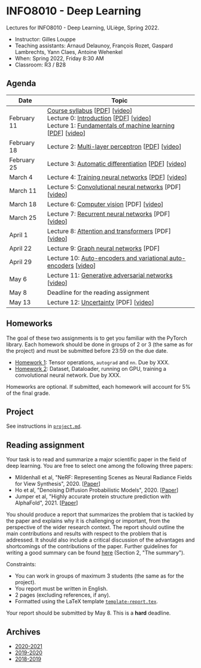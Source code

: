 # INFO8010 - Deep Learning

Lectures for INFO8010 - Deep Learning, ULiège, Spring 2022.

- Instructor: Gilles Louppe
- Teaching assistants: Arnaud Delaunoy, François Rozet, Gaspard Lambrechts, Yann Claes, Antoine Wehenkel
- When: Spring 2022, Friday 8:30 AM
- Classroom: R3 / B28

## Agenda

| Date | Topic |
| --- | --- |
| February 11 | [Course syllabus](https://glouppe.github.io/info8010-deep-learning/?p=course-syllabus.md) [[PDF](https://glouppe.github.io/info8010-deep-learning/pdf/course-syllabus.pdf)] [[video](https://www.youtube.com/watch?v=51UOdB199Nk)]<br>Lecture 0: [Introduction](https://glouppe.github.io/info8010-deep-learning/?p=lecture0.md) [[PDF](https://glouppe.github.io/info8010-deep-learning/pdf/lec0.pdf)] [[video](https://www.youtube.com/watch?v=-Ee-Z311a3k)]<br>Lecture 1: [Fundamentals of machine learning](https://glouppe.github.io/info8010-deep-learning/?p=lecture1.md) [[PDF](https://glouppe.github.io/info8010-deep-learning/pdf/lec1.pdf)]  [[video](https://www.youtube.com/watch?v=GwpG0sHPklE)] |
| February 18 | Lecture 2: [Multi-layer perceptron](https://glouppe.github.io/info8010-deep-learning/?p=lecture2.md) [[PDF](https://glouppe.github.io/info8010-deep-learning/pdf/lec2.pdf)] [[video](https://www.youtube.com/watch?v=OF6AkE9Fnjc)] |
| February 25 | Lecture 3: [Automatic differentiation](https://glouppe.github.io/info8010-deep-learning/?p=lecture3.md) [[PDF](https://glouppe.github.io/info8010-deep-learning/pdf/lec3.pdf)] [[video](https://youtu.be/fD047xXpSfI)] |
| March 4 | Lecture 4: [Training neural networks](https://glouppe.github.io/info8010-deep-learning/?p=lecture4.md) [[PDF](https://glouppe.github.io/info8010-deep-learning/pdf/lec4.pdf)] [[video](https://youtu.be/G7qw620V_3g)]  |
| March 11 | Lecture 5: [Convolutional neural networks](https://glouppe.github.io/info8010-deep-learning/?p=lecture5.md) [PDF] [[video](https://youtu.be/54WShJMWYo0)] |
| March 18 | Lecture 6: [Computer vision](https://glouppe.github.io/info8010-deep-learning/?p=lecture6.md) [PDF] [[video](https://youtu.be/cfZGfJaLRxA)] |
| March 25 | Lecture 7: [Recurrent neural networks](https://glouppe.github.io/info8010-deep-learning/?p=lecture7.md) [PDF] [[video](https://youtu.be/qnux5dg5wZ4)] |
| April 1 | Lecture 8: [Attention and transformers](https://glouppe.github.io/info8010-deep-learning/?p=lecture8.md) [PDF] [[video](https://youtu.be/cwFE1pLld-g)] |
| April 22 | Lecture 9: [Graph neural networks](https://glouppe.github.io/info8010-deep-learning/?p=lecture9.md)  [PDF] |
| April 29 | Lecture 10: [Auto-encoders and variational auto-encoders](https://glouppe.github.io/info8010-deep-learning/?p=lecture10.md) [[video](https://youtu.be/6gWeyUZtHWs)] |
| May 6 | Lecture 11: [Generative adversarial networks](https://glouppe.github.io/info8010-deep-learning/?p=lecture11.md) [[video](https://youtu.be/cM6m1eHY5FI)] |
| May 8 | Deadline for the reading assignment | 
| May 13 | Lecture 12: [Uncertainty](https://glouppe.github.io/info8010-deep-learning/?p=lecture12.md) [PDF]  [[video](https://youtu.be/AxJBY9eRTL4)] |

## Homeworks

The goal of these two assignments is to get you familiar with the PyTorch library.
Each homework should be done in groups of 2 or 3 (the same as for the project) and must be submitted before 23:59 on the due date.

- [Homework 1](https://github.com/glouppe/info8010-deep-learning/raw/master/homeworks/homework1.zip): Tensor operations, `autograd` and `nn`. Due by XXX.
- [Homework 2](https://github.com/glouppe/info8010-deep-learning/raw/master/homeworks/homework2.ipynb): Dataset, Dataloader, running on GPU, training a convolutional neural network. Due by XXX.

Homeworks are optional. If submitted, each homework will account for 5% of the final grade.

## Project

See instructions in [`project.md`](https://github.com/glouppe/info8010-deep-learning/blob/master/project.md).

## Reading assignment

Your task is to read and summarize a major scientific paper in the field of deep learning. You are free to select one among the following three papers:

- Mildenhall et al, "NeRF: Representing Scenes as Neural Radiance Fields for View Synthesis", 2020. [[Paper](https://arxiv.org/abs/2003.08934)]
- Ho et al, "Denoising Diffusion Probabilistic Models", 2020. [[Paper](https://arxiv.org/abs/2006.11239)]
- Jumper et al, "Highly accurate protein structure prediction with AlphaFold", 2021. [[Paper](https://www.nature.com/articles/s41586-021-03819-2)]

You should produce a report that summarizes the problem that is tackled by the paper and explains why it is challenging or important, from the perspective of the wider research context. The report should outline the main contributions and results with respect to the problem that is addressed. It should also include a critical discussion of the advantages and shortcomings of the contributions of the paper.
Further guidelines for writing a good summary can be found [here](https://web.stanford.edu/class/cs224n/project/project-proposal-instructions.pdf) (Section 2, "The summary").

Constraints:
- You can work in groups of maximum 3 students (the same as for the project).
- You report must be written in English.
- 2 pages (excluding references, if any).
- Formatted using the LaTeX template [`template-report.tex`](https://glouppe.github.io/info8010-deep-learning/template-report.tex).

Your report should be submitted by May 8. This is a **hard** deadline.

## Archives

- [2020-2021](https://github.com/glouppe/info8010-deep-learning/tree/v4-info8010-2021)
- [2019-2020](https://github.com/glouppe/info8010-deep-learning/tree/v3-info8010-2020)
- [2018-2019](https://github.com/glouppe/info8010-deep-learning/tree/v2-info8010-2019)
